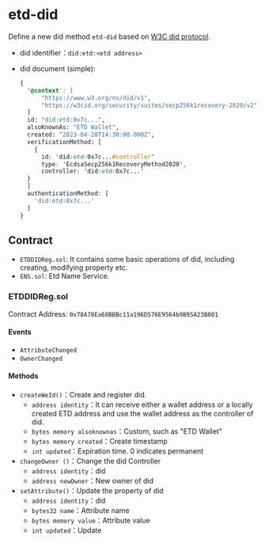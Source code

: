 # etd-did
Define a new did method `etd-did` based on [W3C did protocol](https://www.w3.org/TR/did-core/).

* did identifier：`did:etd:<etd address>`

* did document (simple):

  ```css
  {
    '@context': [
        "https://www.w3.org/ns/did/v1",
        "https://w3cid.org/security/suites/secp256k1recovery-2020/v2"
    ]
    id: "did:etd:0x7c...",
    alsoKnownAs: "ETD Wallet",
    created: "2023-04-28T14:30:00.000Z",
    verificationMethod: [
      {
        id: 'did:etd:0x7c...#controller'
        type: 'EcdsaSecp256k1RecoveryMethod2020',
        controller: 'did:etd:0x7c...'
  	}  
    ]
    authenticationMethod: [
      'did:etd:0x7c...'
    ]
  }
  ```

## Contract
* `ETDDIDReg.sol`: It contains some basic operations of did, including creating, modifying property etc.
* `ENS.sol`: Etd Name Service.

### ETDDIDReg.sol

Contract Address: `0x78A78Ea68BBBc11a196D576E9564b9B95A23B801`

#### Events
  * `AttributeChanged`
  * `OwnerChanged`
#### Methods
  * `createWeId()`：Create and register did.
      * `address identity`：It can receive either a wallet address or a locally created ETD address and use the wallet address as the controller of did.
      * `bytes memory alsoknownas`：Custom, such as "ETD Wallet"
      * `bytes memory created`：Create timestamp
      * `int updated`：Expiration time. 0 indicates permanent
  * `changeOwner ()`：Change the did Controller
    * `address identity`：did
    * `address newOwner`：New owner of did
  * `setAttribute()`：Update the property of did
    * `address identity`：did
    * `bytes32 name`：Attribute name
    * `bytes memory value`：Attribute value
    * `int updated`：Update



